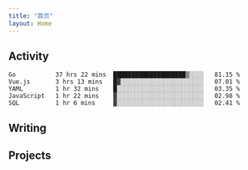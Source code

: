 ```yaml
---
title: "首页"
layout: Home
---
```


## Activity
<!--START_SECTION:waka-->
```text
Go           37 hrs 22 mins  ████████████████████▒░░░░   81.15 % 
Vue.js       3 hrs 13 mins   █▓░░░░░░░░░░░░░░░░░░░░░░░   07.01 % 
YAML         1 hr 32 mins    █░░░░░░░░░░░░░░░░░░░░░░░░   03.35 % 
JavaScript   1 hr 22 mins    ▓░░░░░░░░░░░░░░░░░░░░░░░░   02.98 % 
SQL          1 hr 6 mins     ▓░░░░░░░░░░░░░░░░░░░░░░░░   02.41 % 
```
<!--END_SECTION:waka-->

## Writing
<PindedPosts />

## Projects
<Projects />
